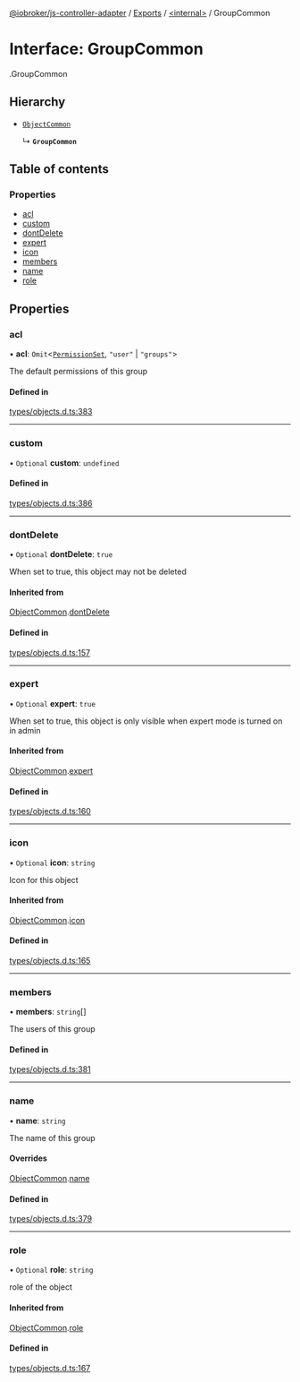 [@iobroker/js-controller-adapter](../README.md) / [Exports](../modules.md) / [<internal\>](../modules/internal_.md) / GroupCommon

# Interface: GroupCommon

[<internal>](../modules/internal_.md).GroupCommon

## Hierarchy

- [`ObjectCommon`](internal_.ObjectCommon.md)

  ↳ **`GroupCommon`**

## Table of contents

### Properties

- [acl](internal_.GroupCommon.md#acl)
- [custom](internal_.GroupCommon.md#custom)
- [dontDelete](internal_.GroupCommon.md#dontdelete)
- [expert](internal_.GroupCommon.md#expert)
- [icon](internal_.GroupCommon.md#icon)
- [members](internal_.GroupCommon.md#members)
- [name](internal_.GroupCommon.md#name)
- [role](internal_.GroupCommon.md#role)

## Properties

### acl

• **acl**: `Omit`<[`PermissionSet`](internal_.PermissionSet.md), ``"user"`` \| ``"groups"``\>

The default permissions of this group

#### Defined in

[types/objects.d.ts:383](https://github.com/ioBroker/ioBroker.js-controller/blob/7dd079e8/packages/types/objects.d.ts#L383)

___

### custom

• `Optional` **custom**: `undefined`

#### Defined in

[types/objects.d.ts:386](https://github.com/ioBroker/ioBroker.js-controller/blob/7dd079e8/packages/types/objects.d.ts#L386)

___

### dontDelete

• `Optional` **dontDelete**: ``true``

When set to true, this object may not be deleted

#### Inherited from

[ObjectCommon](internal_.ObjectCommon.md).[dontDelete](internal_.ObjectCommon.md#dontdelete)

#### Defined in

[types/objects.d.ts:157](https://github.com/ioBroker/ioBroker.js-controller/blob/7dd079e8/packages/types/objects.d.ts#L157)

___

### expert

• `Optional` **expert**: ``true``

When set to true, this object is only visible when expert mode is turned on in admin

#### Inherited from

[ObjectCommon](internal_.ObjectCommon.md).[expert](internal_.ObjectCommon.md#expert)

#### Defined in

[types/objects.d.ts:160](https://github.com/ioBroker/ioBroker.js-controller/blob/7dd079e8/packages/types/objects.d.ts#L160)

___

### icon

• `Optional` **icon**: `string`

Icon for this object

#### Inherited from

[ObjectCommon](internal_.ObjectCommon.md).[icon](internal_.ObjectCommon.md#icon)

#### Defined in

[types/objects.d.ts:165](https://github.com/ioBroker/ioBroker.js-controller/blob/7dd079e8/packages/types/objects.d.ts#L165)

___

### members

• **members**: `string`[]

The users of this group

#### Defined in

[types/objects.d.ts:381](https://github.com/ioBroker/ioBroker.js-controller/blob/7dd079e8/packages/types/objects.d.ts#L381)

___

### name

• **name**: `string`

The name of this group

#### Overrides

[ObjectCommon](internal_.ObjectCommon.md).[name](internal_.ObjectCommon.md#name)

#### Defined in

[types/objects.d.ts:379](https://github.com/ioBroker/ioBroker.js-controller/blob/7dd079e8/packages/types/objects.d.ts#L379)

___

### role

• `Optional` **role**: `string`

role of the object

#### Inherited from

[ObjectCommon](internal_.ObjectCommon.md).[role](internal_.ObjectCommon.md#role)

#### Defined in

[types/objects.d.ts:167](https://github.com/ioBroker/ioBroker.js-controller/blob/7dd079e8/packages/types/objects.d.ts#L167)
